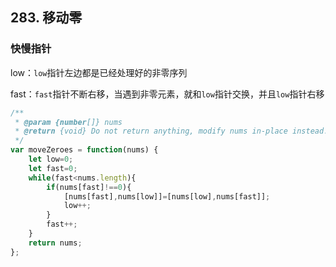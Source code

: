 ## 283. 移动零

### 快慢指针

low：`low`指针左边都是已经处理好的非零序列

fast：`fast`指针不断右移，当遇到非零元素，就和`low`指针交换，并且`low`指针右移

```javascript
/**
 * @param {number[]} nums
 * @return {void} Do not return anything, modify nums in-place instead.
 */
var moveZeroes = function(nums) {
    let low=0;
    let fast=0;
    while(fast<nums.length){
        if(nums[fast]!==0){
            [nums[fast],nums[low]]=[nums[low],nums[fast]];
            low++;
        }
        fast++;
    }
    return nums;
};
```

